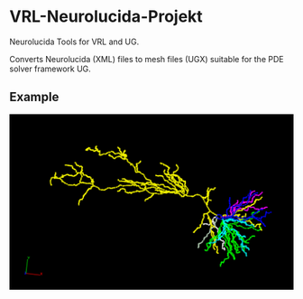 # VRL-Neurolucida-Projekt
Neurolucida Tools for VRL and UG.

Converts Neurolucida (XML) files to mesh files (UGX) suitable for the PDE solver framework UG.

## Example
![](/resources/img/example.png)
